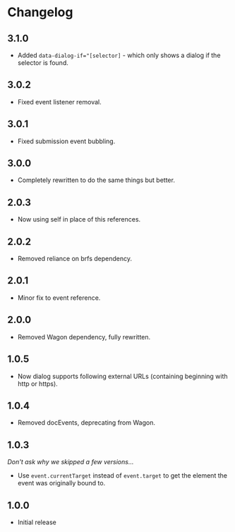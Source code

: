 # Changelog

## 3.1.0
- Added `data-dialog-if="[selector]` - which only shows a dialog if the selector is found.

## 3.0.2
- Fixed event listener removal.

## 3.0.1
- Fixed submission event bubbling.

## 3.0.0
- Completely rewritten to do the same things but better.

## 2.0.3
- Now using self in place of this references.

## 2.0.2
- Removed reliance on brfs dependency.

## 2.0.1
- Minor fix to event reference.

## 2.0.0
- Removed Wagon dependency, fully rewritten.

## 1.0.5
- Now dialog supports following external URLs (containing beginning with http or https).

## 1.0.4
- Removed docEvents, deprecating from Wagon.

## 1.0.3

*Don't ask why we skipped a few versions...*

- Use `event.currentTarget` instead of `event.target` to get the element the event was originally bound to.

## 1.0.0
- Initial release

